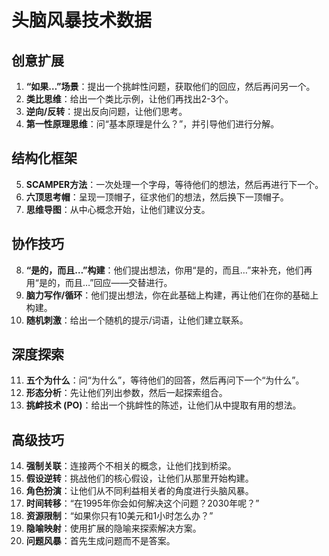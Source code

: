 <!-- 由 BMAD™ Core 驱动 -->

# 头脑风暴技术数据

## 创意扩展

1.  **“如果…”场景**：提出一个挑衅性问题，获取他们的回应，然后再问另一个。
2.  **类比思维**：给出一个类比示例，让他们再找出2-3个。
3.  **逆向/反转**：提出反向问题，让他们思考。
4.  **第一性原理思维**：问“基本原理是什么？”，并引导他们进行分解。

## 结构化框架

5.  **SCAMPER方法**：一次处理一个字母，等待他们的想法，然后再进行下一个。
6.  **六顶思考帽**：呈现一顶帽子，征求他们的想法，然后换下一顶帽子。
7.  **思维导图**：从中心概念开始，让他们建议分支。

## 协作技巧

8.  **“是的，而且…”构建**：他们提出想法，你用“是的，而且…”来补充，他们再用“是的，而且…”回应——交替进行。
9.  **脑力写作/循环**：他们提出想法，你在此基础上构建，再让他们在你的基础上构建。
10. **随机刺激**：给出一个随机的提示/词语，让他们建立联系。

## 深度探索

11. **五个为什么**：问“为什么”，等待他们的回答，然后再问下一个“为什么”。
12. **形态分析**：先让他们列出参数，然后一起探索组合。
13. **挑衅技术 (PO)**：给出一个挑衅性的陈述，让他们从中提取有用的想法。

## 高级技巧

14. **强制关联**：连接两个不相关的概念，让他们找到桥梁。
15. **假设逆转**：挑战他们的核心假设，让他们从那里开始构建。
16. **角色扮演**：让他们从不同利益相关者的角度进行头脑风暴。
17. **时间转移**：“在1995年你会如何解决这个问题？2030年呢？”
18. **资源限制**：“如果你只有10美元和1小时怎么办？”
19. **隐喻映射**：使用扩展的隐喻来探索解决方案。
20. **问题风暴**：首先生成问题而不是答案。
